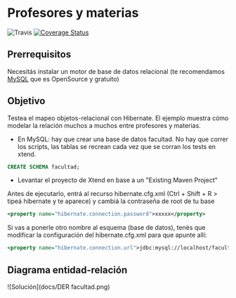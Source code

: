# Profesores y materias

![Travis](https://travis-ci.org/uqbar-project/eg-profesores-materias-hibernate-xtend.svg?branch=master)  [![Coverage Status](https://coveralls.io/repos/github/uqbar-project/eg-profesores-materias-hibernate-xtend/badge.svg?branch=master&service=github)](https://coveralls.io/github/uqbar-project/eg-profesores-materias-hibernate-xtend?branch=master&service=github)

## Prerrequisitos

Necesitás instalar un motor de base de datos relacional (te recomendamos [MySQL](https://www.mysql.com/) que es OpenSource y gratuito)


## Objetivo
Testea el mapeo objetos-relacional con Hibernate. El ejemplo muestra cómo modelar la relación muchos a muchos entre profesores y materias.

* En MySQL: hay que crear una base de datos facultad. No hay que correr los scripts, las tablas se recrean cada vez que se corran los tests en xtend.

``` sql
CREATE SCHEMA facultad;
```

* Levantar el proyecto de Xtend en base a un "Existing Maven Project"
 
Antes de ejecutarlo, entrá al recurso hibernate.cfg.xml (Ctrl + Shift + R > tipeá hibernate y te aparece) 
y cambiá la contraseña de root de tu base

``` xml
<property name="hibernate.connection.password">xxxxx</property>
```

Si vas a ponerle otro nombre al esquema (base de datos), tenés que modificar la configuración del hibernate.cfg.xml para que apunte allí:

``` xml
<property name="hibernate.connection.url">jdbc:mysql://localhost/facultad</property>
``` 

## Diagrama entidad-relación

![Solución](docs/DER facultad.png)

